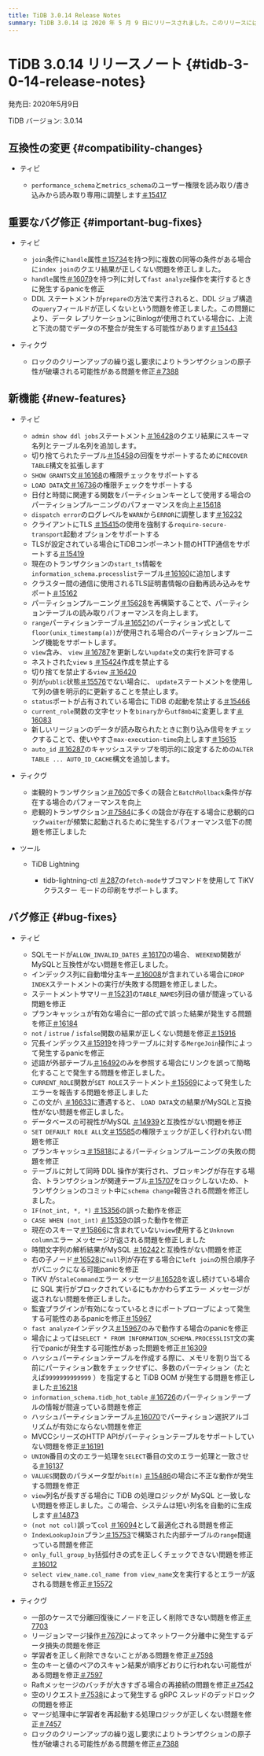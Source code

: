 ```yaml
---
title: TiDB 3.0.14 Release Notes
summary: TiDB 3.0.14 は 2020 年 5 月 9 日にリリースされました。このリリースには、互換性の変更、重要なバグ修正、新機能、バグ修正、および TiDB、TiKV、ツールの改善が含まれています。バグ修正には、クエリ結果の問題、panicの発生、および不正な動作が含まれます。新機能には、強化された構文サポートとパフォーマンスの向上が含まれます。
---
```


# TiDB 3.0.14 リリースノート {#tidb-3-0-14-release-notes}

発売日: 2020年5月9日

TiDB バージョン: 3.0.14

## 互換性の変更 {#compatibility-changes}

-   ティビ

    -   `performance_schema`と`metrics_schema`のユーザー権限を読み取り/書き込みから読み取り専用に調整します[＃15417](https://github.com/pingcap/tidb/pull/15417)

## 重要なバグ修正 {#important-bug-fixes}

-   ティビ

    -   `join`条件に`handle`属性[＃15734](https://github.com/pingcap/tidb/pull/15734)を持つ列に複数の同等の条件がある場合に`index join`のクエリ結果が正しくない問題を修正しました。
    -   `handle`属性[＃16079](https://github.com/pingcap/tidb/pull/16079)を持つ列に対して`fast analyze`操作を実行するときに発生するpanicを修正
    -   DDL ステートメントが`prepare`の方法で実行されると、DDL ジョブ構造の`query`フィールドが正しくないという問題を修正しました。この問題により、データ レプリケーションにBinlogが使用されている場合に、上流と下流の間でデータの不整合が発生する可能性があります[＃15443](https://github.com/pingcap/tidb/pull/15443)

-   ティクヴ

    -   ロックのクリーンアップの繰り返し要求によりトランザクションの原子性が破壊される可能性がある問題を修正[＃7388](https://github.com/tikv/tikv/pull/7388)

## 新機能 {#new-features}

-   ティビ

    -   `admin show ddl jobs`ステートメント[＃16428](https://github.com/pingcap/tidb/pull/16428)のクエリ結果にスキーマ名列とテーブル名列を追加します。
    -   切り捨てられたテーブル[＃15458](https://github.com/pingcap/tidb/pull/15458)の回復をサポートするために`RECOVER TABLE`構文を拡張します
    -   `SHOW GRANTS`文[＃16168](https://github.com/pingcap/tidb/pull/16168)の権限チェックをサポートする
    -   `LOAD DATA`文[＃16736](https://github.com/pingcap/tidb/pull/16736)の権限チェックをサポートする
    -   日付と時間に関連する関数をパーティションキーとして使用する場合のパーティションプルーニングのパフォーマンスを向上[＃15618](https://github.com/pingcap/tidb/pull/15618)
    -   `dispatch error`のログレベルを`WARN`から`ERROR`に調整します[＃16232](https://github.com/pingcap/tidb/pull/16232)
    -   クライアントにTLS [＃15415](https://github.com/pingcap/tidb/pull/15415)の使用を強制する`require-secure-transport`起動オプションをサポートする
    -   TLSが設定されている場合にTiDBコンポーネント間のHTTP通信をサポートする[＃15419](https://github.com/pingcap/tidb/pull/15419)
    -   現在のトランザクションの`start_ts`情報を`information_schema.processlist`テーブル[＃16160](https://github.com/pingcap/tidb/pull/16160)に追加します
    -   クラスター間の通信に使用されるTLS証明書情報の自動再読み込みをサポート[＃15162](https://github.com/pingcap/tidb/pull/15162)
    -   パーティションプルーニング[＃15628](https://github.com/pingcap/tidb/pull/15628)を再構築することで、パーティションテーブルの読み取りパフォーマンスを向上します。
    -   `range`パーティションテーブル[＃16521](https://github.com/pingcap/tidb/pull/16521)のパーティション式として`floor(unix_timestamp(a))`が使用される場合のパーティションプルーニング機能をサポートします。
    -   `view`含み、 `view` [＃16787](https://github.com/pingcap/tidb/pull/16787)を更新しない`update`文の実行を許可する
    -   ネストされた`view` s [＃15424](https://github.com/pingcap/tidb/pull/15424)作成を禁止する
    -   切り捨てを禁止する`view` [＃16420](https://github.com/pingcap/tidb/pull/16420)
    -   列が`public`状態[＃15576](https://github.com/pingcap/tidb/pull/15576)でない場合に、 `update`ステートメントを使用して列の値を明示的に更新することを禁止します。
    -   `status`ポートが占有されている場合に TiDB の起動を禁止する[＃15466](https://github.com/pingcap/tidb/pull/15466)
    -   `current_role`関数の文字セットを`binary`から`utf8mb4`に変更します[＃16083](https://github.com/pingcap/tidb/pull/16083)
    -   新しいリージョンのデータが読み取られたときに割り込み信号をチェックすることで、使いやすさ`max-execution-time`向上します[＃15615](https://github.com/pingcap/tidb/pull/15615)
    -   `auto_id` [＃16287](https://github.com/pingcap/tidb/pull/16287)のキャッシュステップを明示的に設定するための`ALTER TABLE ... AUTO_ID_CACHE`構文を追加します。

-   ティクヴ

    -   楽観的トランザクション[＃7605](https://github.com/tikv/tikv/pull/7605)で多くの競合と`BatchRollback`条件が存在する場合のパフォーマンスを向上
    -   悲観的トランザクション[＃7584](https://github.com/tikv/tikv/pull/7584)に多くの競合が存在する場合に悲観的ロック`waiter`が頻繁に起動されるために発生するパフォーマンス低下の問題を修正しました

-   ツール

    -   TiDB Lightning

        -   tidb-lightning-ctl [＃287](https://github.com/pingcap/tidb-lightning/pull/287)の`fetch-mode`サブコマンドを使用して TiKV クラスター モードの印刷をサポートします。

## バグ修正 {#bug-fixes}

-   ティビ

    -   SQLモードが`ALLOW_INVALID_DATES` [＃16170](https://github.com/pingcap/tidb/pull/16170)の場合、 `WEEKEND`関数がMySQLと互換性がない問題を修正しました。
    -   インデックス列に自動増分主キー[＃16008](https://github.com/pingcap/tidb/pull/16008)が含まれている場合に`DROP INDEX`ステートメントの実行が失敗する問題を修正しました。
    -   ステートメントサマリー[＃15231](https://github.com/pingcap/tidb/pull/15231)の`TABLE_NAMES`列目の値が間違っている問題を修正
    -   プランキャッシュが有効な場合に一部の式で誤った結果が発生する問題を修正[＃16184](https://github.com/pingcap/tidb/pull/16184)
    -   `not` / `istrue` / `isfalse`関数の結果が正しくない問題を修正[＃15916](https://github.com/pingcap/tidb/pull/15916)
    -   冗長インデックス[＃15919](https://github.com/pingcap/tidb/pull/15919)を持つテーブルに対する`MergeJoin`操作によって発生するpanicを修正
    -   述語が外部テーブル[＃16492](https://github.com/pingcap/tidb/pull/16492)のみを参照する場合にリンクを誤って簡略化することで発生する問題を修正しました。
    -   `CURRENT_ROLE`関数が`SET ROLE`ステートメント[＃15569](https://github.com/pingcap/tidb/pull/15569)によって発生したエラーを報告する問題を修正しました
    -   この文が`\` [＃16633](https://github.com/pingcap/tidb/pull/16633)に遭遇すると、 `LOAD DATA`文の結果がMySQLと互換性がない問題を修正しました。
    -   データベースの可視性がMySQL [＃14939](https://github.com/pingcap/tidb/pull/14939)と互換性がない問題を修正
    -   `SET DEFAULT ROLE ALL`文[＃15585](https://github.com/pingcap/tidb/pull/15585)の権限チェックが正しく行われない問題を修正
    -   プランキャッシュ[＃15818](https://github.com/pingcap/tidb/pull/15818)によるパーティションプルーニングの失敗の問題を修正
    -   テーブルに対して同時 DDL 操作が実行され、ブロッキングが存在する場合、トランザクションが関連テーブル[＃15707](https://github.com/pingcap/tidb/pull/15707)をロックしないため、トランザクションのコミット中に`schema change`報告される問題を修正しました。
    -   `IF(not_int, *, *)` [＃15356](https://github.com/pingcap/tidb/pull/15356)の誤った動作を修正
    -   `CASE WHEN (not_int)` [＃15359](https://github.com/pingcap/tidb/pull/15359)の誤った動作を修正
    -   現在のスキーマ[＃15866](https://github.com/pingcap/tidb/pull/15866)に含まれていない`view`使用すると`Unknown column`エラー メッセージが返される問題を修正しました
    -   時間文字列の解析結果がMySQL [＃16242](https://github.com/pingcap/tidb/pull/16242)と互換性がない問題を修正
    -   右の子ノード[＃16528](https://github.com/pingcap/tidb/pull/16528)に`null`列が存在する場合に`left join`の照合順序子がパニックになる可能panicを修正
    -   TiKV が`StaleCommand`エラー メッセージ[＃16528](https://github.com/pingcap/tidb/pull/16528)を返し続けている場合に SQL 実行がブロックされているにもかかわらずエラー メッセージが返されない問題を修正しました。
    -   監査プラグインが有効になっているときにポートプローブによって発生する可能性のあるpanicを修正[＃15967](https://github.com/pingcap/tidb/pull/15967)
    -   `fast analyze`インデックス[＃15967](https://github.com/pingcap/tidb/pull/15967)のみで動作する場合のpanicを修正
    -   場合によっては`SELECT * FROM INFORMATION_SCHEMA.PROCESSLIST`文の実行でpanicが発生する可能性があった問題を修正[＃16309](https://github.com/pingcap/tidb/pull/16309)
    -   ハッシュパーティションテーブルを作成する際に、メモリを割り当てる前にパーティション数をチェックせずに、多数のパーティション（たとえば`9999999999999` ）を指定すると TiDB OOM が発生する問題を修正しました[＃16218](https://github.com/pingcap/tidb/pull/16218)
    -   `information_schema.tidb_hot_table` [＃16726](https://github.com/pingcap/tidb/pull/16726)のパーティションテーブルの情報が間違っている問題を修正
    -   ハッシュパーティションテーブル[＃16070](https://github.com/pingcap/tidb/pull/16070)でパーティション選択アルゴリズムが有効にならない問題を修正
    -   MVCCシリーズのHTTP APIがパーティションテーブルをサポートしていない問題を修正[＃16191](https://github.com/pingcap/tidb/pull/16191)
    -   `UNION`番目の文のエラー処理を`SELECT`番目の文のエラー処理と一致させる[＃16137](https://github.com/pingcap/tidb/pull/16137)
    -   `VALUES`関数のパラメータ型が`bit(n)` [＃15486](https://github.com/pingcap/tidb/pull/15486)の場合に不正な動作が発生する問題を修正
    -   `view`列名が長すぎる場合に TiDB の処理ロジックが MySQL と一致しない問題を修正しました。この場合、システムは短い列名を自動的に生成します[＃14873](https://github.com/pingcap/tidb/pull/14873)
    -   `(not not col)`誤って`col` [＃16094](https://github.com/pingcap/tidb/pull/16094)として最適化される問題を修正
    -   `IndexLookupJoin`プラン[＃15753](https://github.com/pingcap/tidb/pull/15753)で構築された内部テーブルの`range`間違っている問題を修正
    -   `only_full_group_by`括弧付きの式を正しくチェックできない問題を修正[＃16012](https://github.com/pingcap/tidb/pull/16012)
    -   `select view_name.col_name from view_name`文を実行するとエラーが返される問題を修正[＃15572](https://github.com/pingcap/tidb/pull/15572)

-   ティクヴ

    -   一部のケースで分離回復後にノードを正しく削除できない問題を修正[＃7703](https://github.com/tikv/tikv/pull/7703)
    -   リージョンマージ操作[＃7679](https://github.com/tikv/tikv/pull/7679)によってネットワーク分離中に発生するデータ損失の問題を修正
    -   学習者を正しく削除できないことがある問題を修正[＃7598](https://github.com/tikv/tikv/pull/7598)
    -   生のキーと値のペアのスキャン結果が順序どおりに行われない可能性がある問題を修正[＃7597](https://github.com/tikv/tikv/pull/7597)
    -   Raftメッセージのバッチが大きすぎる場合の再接続の問題を修正[＃7542](https://github.com/tikv/tikv/pull/7542)
    -   空のリクエスト[＃7538](https://github.com/tikv/tikv/pull/7538)によって発生する gRPC スレッドのデッドロックの問題を修正
    -   マージ処理中に学習者を再起動する処理ロジックが正しくない問題を修正[＃7457](https://github.com/tikv/tikv/pull/7457)
    -   ロックのクリーンアップの繰り返し要求によりトランザクションの原子性が破壊される可能性がある問題を修正[＃7388](https://github.com/tikv/tikv/pull/7388)
